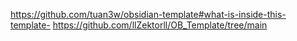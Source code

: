 https://github.com/tuan3w/obsidian-template#what-is-inside-this-template-
https://github.com/llZektorll/OB_Template/tree/main
